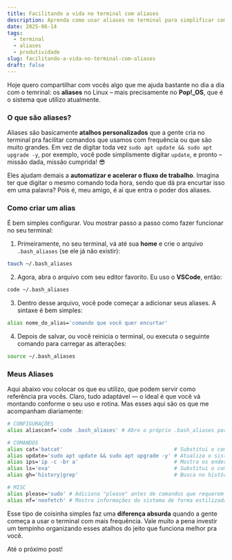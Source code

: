 ```yaml
---
title: Facilitando a vida no terminal com aliases
description: Aprenda como usar aliases no terminal para simplificar comandos e aumentar a produtividade.
date: 2025-06-14
tags:
  - terminal
  - aliases
  - produtividade
slug: facilitando-a-vida-no-terminal-com-aliases
draft: false
---
```


Hoje quero compartilhar com vocês algo que me ajuda bastante no dia a dia com o temrinal: os **aliases** no Linux – mais precisamente no **Pop!_OS**, que é o sistema que utilizo atualmente.

### O que são aliases?

Aliases são basicamente **atalhos personalizados** que a gente cria no terminal pra facilitar comandos que usamos com frequência ou que são muito grandes. Em vez de digitar toda vez `sudo apt update && sudo apt upgrade -y`, por exemplo, você pode simplismente digitar `update`, e pronto – missão dada, missão cumprida! 😎

Eles ajudam demais a **automatizar e acelerar o fluxo de trabalho**. Imagina ter que digitar o mesmo comando toda hora, sendo que dá pra encurtar isso em uma palavra? Pois é, meu amigo, é aí que entra o poder dos aliases.

### Como criar um alias

É bem simples configurar. Vou mostrar passo a passo como fazer funcionar no seu terminal:

1. Primeiramente, no seu terminal, vá até sua **home** e crie o arquivo `.bash_aliases` (se ele já não existir):

```bash
touch ~/.bash_aliases
```

2. Agora, abra o arquivo com seu editor favorito. Eu uso o **VSCode**, então: 

```bash
code ~/.bash_aliases
```

3. Dentro desse arquivo, você pode começar a adicionar seus aliases. A sintaxe é bem simples:

```bash
alias nome_do_alias='comando que você quer encurtar'
```

4. Depois de salvar, ou você reinicia o terminal, ou executa o seguinte comando para carregar as alterações:

```bash
source ~/.bash_aliases
```

### Meus Aliases

Aqui abaixo vou colocar os que eu utilizo, que podem servir como referência pra vocês. Claro, tudo adaptável — o ideal é que você vá montando conforme o seu uso e rotina. Mas esses aqui são os que me acompanham diariamente:

```bash {base_url="https://github.com/vdonoladev/myConfigFiles/blob/main/home/.bash_aliases", filename="home/.bash_aliases"}
# CONFIGURAÇÕES
alias aliasconf='code .bash_aliases' # Abre o próprio .bash_aliases para edição rápida.

# COMANDOS
alias cat='batcat'                                    # Substitui o comando cat pelo batcat, que é uma versão melhorada do cat.
alias update='sudo apt update && sudo apt upgrade -y' # Atualiza o sistema.
alias ips='ip -c -br a'                               # Mostra os endereços IP de todas as interfaces de rede.
alias ls='exa'                                        # Substitui o comando ls pelo exa, que é uma versão melhorada do ls.
alias gh='history|grep'                               # Busca no histórico de comandos.

# MISC
alias please='sudo' # Adiciona "please" antes de comandos que requerem sudo.
alias nf='neofetch' # Mostra informações do sistema de forma estilizada.
```

Esse tipo de coisinha simples faz uma **diferença absurda** quando a gente começa a usar o terminal com mais frequência. Vale muito a pena investir um tempinho organizando esses atalhos do jeito que funciona melhor pra você.

Até o próximo post!